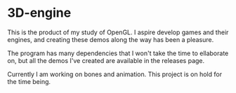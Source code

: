 # 3D-engine
This is the product of my study of OpenGL. I aspire develop games and their engines, and creating these demos along the way has been a pleasure.

The program has many dependencies that I won't take the time to ellaborate on, but all the demos I've created are available in the releases page.

Currently I am working on bones and animation. This project is on hold for the time being.
